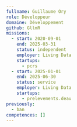 ```yaml
---
fullname: Guillaume Ory
role: Développeur
domaine: Développement
github: GllmR
missions:
  - start: 2020-09-01
    end: 2025-03-31
    status: independent
    employer: Living Data
    startups:
      - pcrs
  - start: 2025-01-01
    end: 2025-06-30
    status: service
    employer: Living Data
    startups:
      - prelevements.deau
previously:
  - ban
competences: []
---
```

